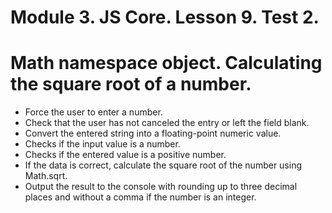 # Module 3. JS Core. Lesson 9. Test 2.

# Math namespace object. Calculating the square root of a number.

- Force the user to enter a number.
- Check that the user has not canceled the entry or left the field blank.
- Convert the entered string into a floating-point numeric value.
- Checks if the input value is a number.
- Checks if the entered value is a positive number.
- If the data is correct, calculate the square root of the number using Math.sqrt.
- Output the result to the console with rounding up to three decimal places and without a comma if the number is an integer.
